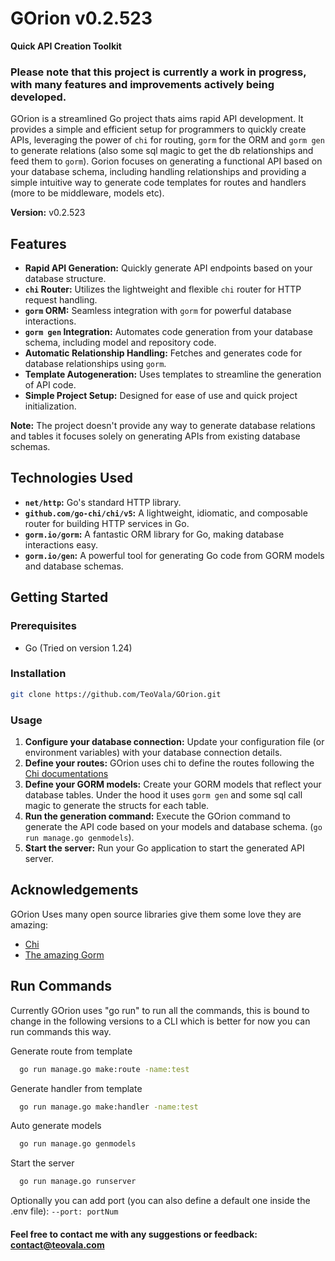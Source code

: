 # GOrion v0.2.523

**Quick API Creation Toolkit**

### Please note that this project is currently a work in progress, with many features and improvements actively being developed.

GOrion is a streamlined Go project thats aims rapid API development. It provides a simple and efficient setup for programmers to quickly create APIs, leveraging the power of `chi` for routing, `gorm` for the ORM and `gorm gen` to generate relations (also some sql magic to get the db relationships and feed them to `gorm`). Gorion focuses on generating a functional API based on your database schema, including handling relationships and providing a simple intuitive way to generate code templates for routes and handlers (more to be middleware, models etc).

**Version:** v0.2.523

## Features

*   **Rapid API Generation:** Quickly generate API endpoints based on your database structure.
*   **`chi` Router:** Utilizes the lightweight and flexible `chi` router for HTTP request handling.
*   **`gorm` ORM:** Seamless integration with `gorm` for powerful database interactions.
*   **`gorm gen` Integration:** Automates code generation from your database schema, including model and repository code.
*   **Automatic Relationship Handling:** Fetches and generates code for database relationships using `gorm`.
*   **Template Autogeneration:** Uses templates to streamline the generation of API code.
*   **Simple Project Setup:** Designed for ease of use and quick project initialization.

**Note:** The project doesn't provide any way to generate database relations and tables it focuses solely on generating APIs from existing database schemas.

## Technologies Used

*   **`net/http`:** Go's standard HTTP library.
*   **`github.com/go-chi/chi/v5`:** A lightweight, idiomatic, and composable router for building HTTP services in Go.
*   **`gorm.io/gorm`:** A fantastic ORM library for Go, making database interactions easy.
*   **`gorm.io/gen`:** A powerful tool for generating Go code from GORM models and database schemas.

## Getting Started

### Prerequisites

*   Go (Tried on version 1.24)


### Installation

```bash
git clone https://github.com/TeoVala/GOrion.git
```

### Usage

1.  **Configure your database connection:** Update your configuration file (or environment variables) with your database connection details.
2.  **Define your routes:** GOrion uses chi to define the routes following the [Chi documentations](https://go-chi.io/#/pages/routing)
3.  **Define your GORM models:** Create your GORM models that reflect your database tables. Under the hood it uses `gorm gen` and some sql call magic to generate the structs for each table.
4.  **Run the generation command:** Execute the GOrion command to generate the API code based on your models and database schema. (`go run manage.go genmodels`).
5.  **Start the server:** Run your Go application to start the generated API server.



## Acknowledgements
GOrion Uses many open source libraries give them some love they are amazing:

 - [Chi](https://go-chi.io/)
 - [The amazing Gorm](https://gorm.io/)

## Run Commands
Currently GOrion uses "go run" to run all the commands, this is bound to change in the following versions to a CLI which is better for now you can run commands this way.

Generate route from template

```bash
  go run manage.go make:route -name:test

```

Generate handler from template

```bash
  go run manage.go make:handler -name:test

```

Auto generate models

```bash
  go run manage.go genmodels
```

Start the server

```bash
  go run manage.go runserver
```
Optionally you can add port (you can also define a default one inside the .env file): 
`
--port: portNum
`

#### Feel free to contact me with any suggestions or feedback: [contact@teovala.com](mailto:contact@teovala.com)
